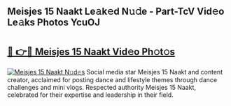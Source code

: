 ## Meisjes 15 Naakt Le𝚊k𝚎d N𝚞𝚍e - Part-TcV Vid𝚎o Le𝚊ks Photos YcuOJ

# <h2><a href="http://fb1vrp.evod.top/?m=Meisjes+15+Naakt">🔗 👉🔴 Meisjes 15 Naakt Vid𝚎o Ph𝚘t𝚘s</a></h2>

[![Meisjes 15 Naakt N𝚞d𝚎s](https://i.imgur.com/8V9OHl7.gif)](http://fb1vrp.evod.top/?m=Meisjes+15+Naakt)
Social media star Meisjes 15 Naakt and content creator, acclaimed for posting dance and lifestyle themes through dance challenges and mini vlogs. Respected authority Meisjes 15 Naakt, celebrated for their expertise and leadership in their field. 
